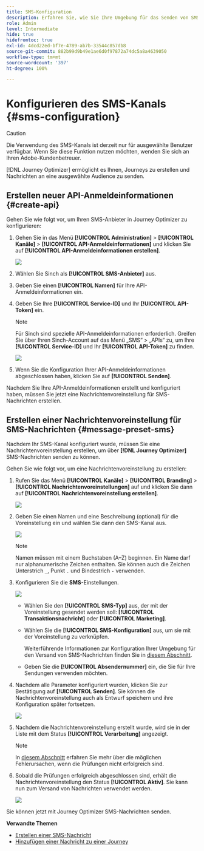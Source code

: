 ```yaml
---
title: SMS-Konfiguration
description: Erfahren Sie, wie Sie Ihre Umgebung für das Senden von SMS-Nachrichten mit Journey Optimizer konfigurieren
role: Admin
level: Intermediate
hide: true
hidefromtoc: true
exl-id: 4dcd22ed-bf7e-4789-ab7b-33544c857db8
source-git-commit: 882b99d9b49e1ae6d0f97872a74dc5a8a4639050
workflow-type: tm+mt
source-wordcount: '397'
ht-degree: 100%

---
```


# Konfigurieren des SMS-Kanals {#sms-configuration}

>[!CAUTION]
>
> Die Verwendung des SMS-Kanals ist derzeit nur für ausgewählte Benutzer verfügbar. Wenn Sie diese Funktion nutzen möchten, wenden Sie sich an Ihren Adobe-Kundenbetreuer.

[!DNL Journey Optimizer] ermöglicht es Ihnen, Journeys zu erstellen und Nachrichten an eine ausgewählte Audience zu senden.

## Erstellen neuer API-Anmeldeinformationen {#create-api}

Gehen Sie wie folgt vor, um Ihren SMS-Anbieter in Journey Optimizer zu konfigurieren:

1. Gehen Sie in das Menü **[!UICONTROL Administration]** > **[!UICONTROL Kanäle]** > **[!UICONTROL API-Anmeldeinformationen]** und klicken Sie auf **[!UICONTROL API-Anmeldeinformationen erstellen]**.

   ![](assets/sms_4.png)

1. Wählen Sie Sinch als **[!UICONTROL SMS-Anbieter]** aus.

1. Geben Sie einen **[!UICONTROL Namen]** für Ihre API-Anmeldeinformationen ein.

1. Geben Sie Ihre **[!UICONTROL Service-ID]** und Ihr **[!UICONTROL API-Token]** ein.

   >[!NOTE]
   >
   > Für Sinch sind spezielle API-Anmeldeinformationen erforderlich. Greifen Sie über Ihren Sinch-Account auf das Menü „SMS“ > „APIs“ zu, um Ihre **[!UICONTROL Service-ID]** und Ihr **[!UICONTROL API-Token]** zu finden.

   ![](assets/sms_5.png)

1. Wenn Sie die Konfiguration Ihrer API-Anmeldeinformationen abgeschlossen haben, klicken Sie auf **[!UICONTROL Senden]**.

Nachdem Sie Ihre API-Anmeldeinformationen erstellt und konfiguriert haben, müssen Sie jetzt eine Nachrichtenvoreinstellung für SMS-Nachrichten erstellen.

## Erstellen einer Nachrichtenvoreinstellung für SMS-Nachrichten {#message-preset-sms}

Nachdem Ihr SMS-Kanal konfiguriert wurde, müssen Sie eine Nachrichtenvoreinstellung erstellen, um über **[!DNL Journey Optimizer]** SMS-Nachrichten senden zu können.

Gehen Sie wie folgt vor, um eine Nachrichtenvoreinstellung zu erstellen:

1. Rufen Sie das Menü **[!UICONTROL Kanäle]** > **[!UICONTROL Branding]** > **[!UICONTROL Nachrichtenvoreinstellungen]** auf und klicken Sie dann auf **[!UICONTROL Nachrichtenvoreinstellung erstellen]**.

   ![](assets/preset-create.png)

1. Geben Sie einen Namen und eine Beschreibung (optional) für die Voreinstellung ein und wählen Sie dann den SMS-Kanal aus.

   ![](assets/sms_preset.png)

   >[!NOTE]
   >
   > Namen müssen mit einem Buchstaben (A–Z) beginnen. Ein Name darf nur alphanumerische Zeichen enthalten. Sie können auch die Zeichen Unterstrich `_`, Punkt `.` und Bindestrich `-` verwenden.

1. Konfigurieren Sie die **SMS**-Einstellungen.

   ![](assets/preset-sms.png)

   * Wählen Sie den **[!UICONTROL SMS-Typ]** aus, der mit der Voreinstellung gesendet werden soll: **[!UICONTROL Transaktionsnachricht]** oder **[!UICONTROL Marketing]**.

   * Wählen Sie die **[!UICONTROL SMS-Konfiguration]** aus, um sie mit der Voreinstellung zu verknüpfen.

      Weiterführende Informationen zur Konfiguration Ihrer Umgebung für den Versand von SMS-Nachrichten finden Sie in [diesem Abschnitt](sms-configuration.md).

   * Geben Sie die **[!UICONTROL Absendernummer]** ein, die Sie für Ihre Sendungen verwenden möchten.

1. Nachdem alle Parameter konfiguriert wurden, klicken Sie zur Bestätigung auf **[!UICONTROL Senden]**. Sie können die Nachrichtenvoreinstellung auch als Entwurf speichern und ihre Konfiguration später fortsetzen.

   ![](assets/sms_preset_2.png)

1. Nachdem die Nachrichtenvoreinstellung erstellt wurde, wird sie in der Liste mit dem Status **[!UICONTROL Verarbeitung]** angezeigt.

   >[!NOTE]
   >
   >In [diesem Abschnitt](#monitor-message-presets) erfahren Sie mehr über die möglichen Fehlerursachen, wenn die Prüfungen nicht erfolgreich sind.

1. Sobald die Prüfungen erfolgreich abgeschlossen sind, erhält die Nachrichtenvoreinstellung den Status **[!UICONTROL Aktiv]**. Sie kann nun zum Versand von Nachrichten verwendet werden.

   ![](assets/preset-active.png)

Sie können jetzt mit Journey Optimizer SMS-Nachrichten senden.

**Verwandte Themen**

* [Erstellen einer SMS-Nachricht](../messages/create-sms.md)
* [Hinzufügen einer Nachricht zu einer Journey](../building-journeys/journeys-message.md)

